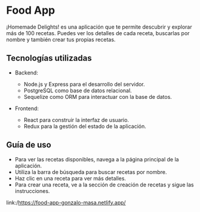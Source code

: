 # Food App

¡Homemade Delights! es una aplicación que te permite descubrir y explorar más de 100 recetas. Puedes ver los detalles de cada receta, buscarlas por nombre y también crear tus propias recetas.

## Tecnologías utilizadas

- Backend:
  - Node.js y Express para el desarrollo del servidor.
  - PostgreSQL como base de datos relacional.
  - Sequelize como ORM para interactuar con la base de datos.

- Frontend:
  - React para construir la interfaz de usuario.
  - Redux para la gestión del estado de la aplicación.

## Guía de uso

- Para ver las recetas disponibles, navega a la página principal de la aplicación.
- Utiliza la barra de búsqueda para buscar recetas por nombre.
- Haz clic en una receta para ver más detalles.
- Para crear una receta, ve a la sección de creación de recetas y sigue las instrucciones.

link:/https://food-app-gonzalo-masa.netlify.app/